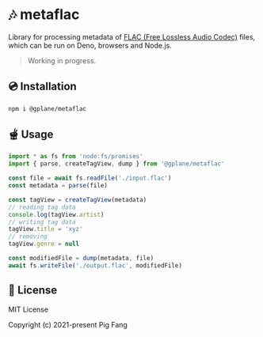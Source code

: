# 🎶 metaflac

Library for processing metadata of [FLAC (Free Lossless Audio Codec)](https://xiph.org/flac/) files, which can be run on Deno, browsers and Node.js.

> Working in progress.

## 💿 Installation

```sh
npm i @gplane/metaflac
```

## 🫕 Usage

```ts
import * as fs from 'node:fs/promises'
import { parse, createTagView, dump } from '@gplane/metaflac'

const file = await fs.readFile('./input.flac')
const metadata = parse(file)

const tagView = createTagView(metadata)
// reading tag data
console.log(tagView.artist)
// writing tag data
tagView.title = 'xyz'
// removing
tagView.genre = null

const modifiedFile = dump(metadata, file)
await fs.writeFile('./output.flac', modifiedFile)
```

## 📃 License

MIT License

Copyright (c) 2021-present Pig Fang
